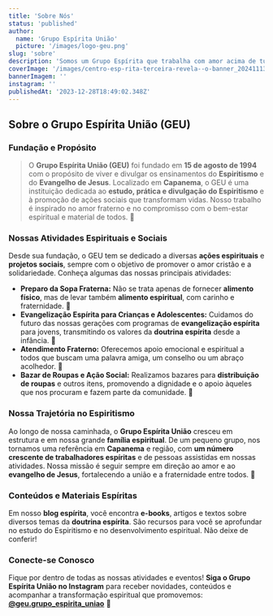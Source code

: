 ```yaml
---
title: 'Sobre Nós'
status: 'published'
author:
  name: 'Grupo Espírita União'
  picture: '/images/logo-geu.png'
slug: 'sobre'
description: 'Somos um Grupo Espírita que trabalha com amor acima de tudo.'
coverImage: '/images/centro-esp-rita-terceira-revela--o-banner_20241113_150504_0000-k5OD.jpg'
bannerImagem: ''
instagram: ''
publishedAt: '2023-12-28T18:49:02.348Z'
---
```


## **Sobre o Grupo Espírita União (GEU)**

### **Fundação e Propósito**

> O **Grupo Espírita União (GEU)** foi fundado em **15 de agosto de 1994** com o propósito de viver e divulgar os ensinamentos do **Espiritismo** e do **Evangelho de Jesus**. Localizado em **Capanema**, o GEU é uma instituição dedicada ao **estudo, prática e divulgação do Espiritismo** e à promoção de ações sociais que transformam vidas. Nosso trabalho é inspirado no amor fraterno e no compromisso com o bem-estar espiritual e material de todos. 💖

### **Nossas Atividades Espirituais e Sociais**

Desde sua fundação, o GEU tem se dedicado a diversas **ações espirituais** e **projetos sociais**, sempre com o objetivo de promover o amor cristão e a solidariedade. Conheça algumas das nossas principais atividades:

- **Preparo da Sopa Fraterna:** Não se trata apenas de fornecer **alimento físico**, mas de levar também **alimento espiritual**, com carinho e fraternidade. 🍲
- **Evangelização Espírita para Crianças e Adolescentes:** Cuidamos do futuro das nossas gerações com programas de **evangelização espírita** para jovens, transmitindo os valores da **doutrina espírita** desde a infância. 🌱
- **Atendimento Fraterno:** Oferecemos apoio emocional e espiritual a todos que buscam uma palavra amiga, um conselho ou um abraço acolhedor. 🤝
- **Bazar de Roupas e Ação Social:** Realizamos bazares para **distribuição de roupas** e outros itens, promovendo a dignidade e o apoio àqueles que nos procuram e fazem parte da comunidade. 👚

### **Nossa Trajetória no Espiritismo**

Ao longo de nossa caminhada, o **Grupo Espírita União** cresceu em estrutura e em nossa grande **família espiritual**. De um pequeno grupo, nos tornamos uma referência em **Capanema** e região, com **um número crescente de trabalhadores espíritas** e de pessoas assistidas em nossas atividades. Nossa missão é seguir sempre em direção ao amor e ao **evangelho de Jesus**, fortalecendo a união e a fraternidade entre todos. 🙏

### **Conteúdos e Materiais Espíritas**

Em nosso **blog espírita**, você encontra **e-books**, artigos e textos sobre diversos temas da **doutrina espírita**. São recursos para você se aprofundar no estudo do Espiritismo e no desenvolvimento espiritual. Não deixe de conferir!

### **Conecte-se Conosco**

Fique por dentro de todas as nossas atividades e eventos! **Siga o Grupo Espírita União no Instagram** para receber novidades, conteúdos e acompanhar a transformação espiritual que promovemos: [**@geu.grupo_espirita_uniao**](https://www.instagram.com/geu.grupo_espirita_uniao/) 📲